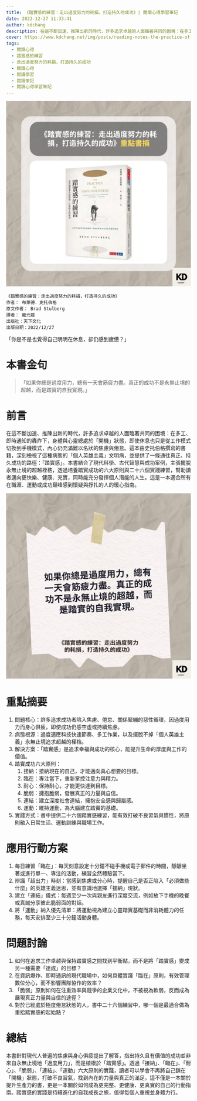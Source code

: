 ```yaml
---
title: 《踏實感的練習：走出過度努力的耗損，打造持久的成功》| 閱讀心得學習筆記
date: 2022-12-27 11:33:41
author: kdchang
description: 在這不斷加速、推陳出新的時代，許多追求卓越的人面臨著共同的困境：在多工、即時通知的轟炸下，身體與心靈總處於「開機」狀態，即使休息也只是從工作模式切換到手機模式，內心仍充滿難以名狀的焦慮與倦怠。這本由史托伯格撰寫的書籍，深刻檢視了這種病態的「個人英雄主義」文明病，並提供了一條通往真正、持久成功的路徑：「踏實感」。本書結合了現代科學、古代智慧與成功案例，主張擺脫永無止境的超越桎梏，透過培養踏實成功的六大原則與二十六個實踐練習，幫助讀者邁向更快樂、健康、充實，同時能充分發揮個人潛能的人生。這是一本適合所有在職涯、運動或成功巔峰感到懷疑與掙扎的人的暖心指南。
cover: https://www.kdchang.net/img/posts/reading-notes-the-practice-of-groundedness-1.jpg
tags:
  - 閱讀心得
  - 踏實感的練習
  - 走出過度努力的耗損，打造持久的成功
  - 閱讀心得
  - 閱讀學習
  - 閱讀筆記
  - 閱讀心得學習筆記
---
```


![](img/posts/reading-notes-the-practice-of-groundedness-1.jpg)

```
《踏實感的練習：走出過度努力的耗損，打造持久的成功》
作者： 布萊德．史托伯格
原文作者： Brad Stulberg
譯者： 龐元媛
出版社：天下文化
出版日期：2022/12/27
```

「你是不是也覺得自己明明在休息，卻仍感到疲憊？」

# 本書金句

> 「如果你總是過度用力，總有一天會筋疲力盡。真正的成功不是永無止境的超越，而是踏實的自我實現。」

# 前言

在這不斷加速、推陳出新的時代，許多追求卓越的人面臨著共同的困境：在多工、即時通知的轟炸下，身體與心靈總處於「開機」狀態，即使休息也只是從工作模式切換到手機模式，內心仍充滿難以名狀的焦慮與倦怠。這本由史托伯格撰寫的書籍，深刻檢視了這種病態的「個人英雄主義」文明病，並提供了一條通往真正、持久成功的路徑：「踏實感」。本書結合了現代科學、古代智慧與成功案例，主張擺脫永無止境的超越桎梏，透過培養踏實成功的六大原則與二十六個實踐練習，幫助讀者邁向更快樂、健康、充實，同時能充分發揮個人潛能的人生。這是一本適合所有在職涯、運動或成功巔峰感到懷疑與掙扎的人的暖心指南。

![](img/posts/reading-notes-the-practice-of-groundedness-2.jpg)

# 重點摘要

1.  問題核心：許多追求成功者陷入焦慮、倦怠、關係緊繃的惡性循環，因過度用力而身心俱疲，即使成功仍感空虛或持續焦慮。
2.  病態根源：過度適應科技快速節奏、多工作業，以及擺脫不掉「個人英雄主義」永無止境追求超越的桎梏。
3.  解決方案：「踏實感」是追求幸福與成功的核心，能提升生命的厚度與工作的價值。
4.  踏實成功六大原則：
    1.  接納：接納現在的自己，才能邁向真心想要的目標。
    2.  臨在：專注當下，重新掌控注意力與精力。
    3.  耐心：保持耐心，才能更快達到目標。
    4.  脆弱：擁抱脆弱，發展真正的力量與自信。
    5.  連結：建立深度社會連結，擁抱安全感與歸屬感。
    6.  運動：維持運動，為大腦建立踏實的基礎。
5.  實踐方式：書中提供二十六個踏實感練習，能有效打破不良習氣與慣性，將原則融入日常生活、運動訓練與職場工作。

# 應用行動方案

1.  每日練習「臨在」：每天刻意設定十分鐘不碰手機或電子郵件的時間，靜靜坐著或進行單一、專注的活動，練習全然體驗當下。
2.  辨識「超出力」時刻：當感到焦慮或分心時，提醒自己是否正陷入「必須做些什麼」的英雄主義迷思，並有意識地選擇「接納」現狀。
3.  建立「連結」儀式：每週至少一次與親友進行深度交流，例如放下手機的晚餐或真誠分享彼此脆弱面的對話。
4.  將「運動」納入優先清單：將運動視為建立心靈踏實基礎而非消耗體力的任務，每天安排至少三十分鐘活動身體。

# 問題討論

1.  如何在追求工作卓越與保持踏實感之間找到平衡點，而不是將「踏實感」變成另一種需要「達成」的目標？
2.  在資訊爆炸、即時通訊的現代職場中，如何具體實踐「臨在」原則，有效管理數位分心，而不影響團隊協作的效率？
3.  「脆弱」原則如何在注重效率與競爭的企業文化中，不被視為軟弱，反而成為展現真正力量與自信的途徑？
4.  對於已經處於極度倦怠狀態的人，書中二十六個練習中，哪一個是最適合做為重拾踏實感的起始點？

# 總結

本書針對現代人普遍的焦慮與身心俱疲提出了解答，指出持久且有價值的成功並非來自永無止境地「過度用力」，而是植根於「踏實感」。透過「接納」、「臨在」、「耐心」、「脆弱」、「連結」、「運動」六大原則的實踐，讀者可以學會不再將自己鎖在「開機」狀態，打破不良習氣，找到內在的力量與真正的滿足。這不僅是一本關於提升生產力的書，更是一本關於如何成為更完整、更健康、更真實的自己的行動指南。踏實感的實踐是持續進化的自我成長之旅，值得每個人重視並身體力行。
